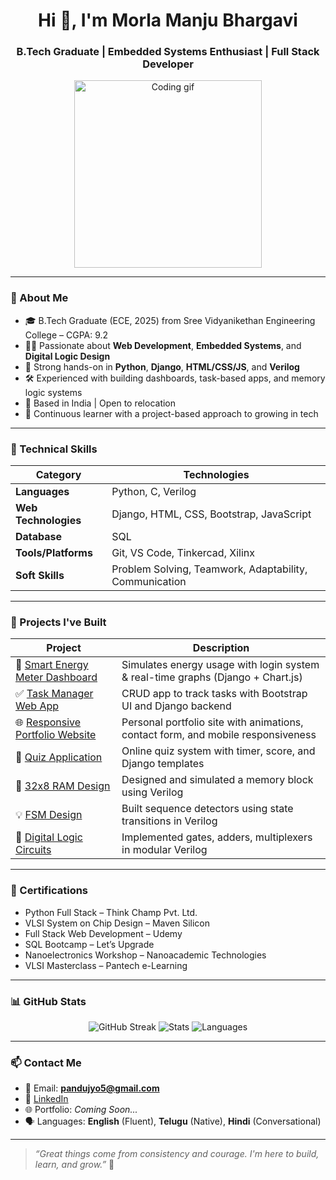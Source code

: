 <h1 align="center">Hi 👋, I'm Morla Manju Bhargavi</h1>
<h3 align="center">B.Tech Graduate | Embedded Systems Enthusiast | Full Stack Developer</h3>

<p align="center">
  <img src="https://media.giphy.com/media/qgQUggAC3Pfv687qPC/giphy.gif" width="300" alt="Coding gif"/>
</p>

---

### 🌟 About Me

- 🎓 B.Tech Graduate (ECE, 2025) from Sree Vidyanikethan Engineering College – CGPA: 9.2  
- 👩‍💻 Passionate about **Web Development**, **Embedded Systems**, and **Digital Logic Design**
- 🧠 Strong hands-on in **Python**, **Django**, **HTML/CSS/JS**, and **Verilog**
- 🛠️ Experienced with building dashboards, task-based apps, and memory logic systems
- 📍 Based in India | Open to relocation
- 🌱 Continuous learner with a project-based approach to growing in tech

---

### 💼 Technical Skills

| Category          | Technologies |
|------------------|--------------|
| **Languages**     | Python, C, Verilog |
| **Web Technologies** | Django, HTML, CSS, Bootstrap, JavaScript |
| **Database**      | SQL  |
| **Tools/Platforms** | Git, VS Code, Tinkercad, Xilinx |
| **Soft Skills**   | Problem Solving, Teamwork, Adaptability, Communication |

---

### 🚀 Projects I've Built

| Project | Description |
|--------|-------------|
| 🔋 [Smart Energy Meter Dashboard](https://github.com/manju33333/energy-dashboard) | Simulates energy usage with login system & real-time graphs (Django + Chart.js) |
| ✅ [Task Manager Web App](https://github.com/manju33333/task-manager) | CRUD app to track tasks with Bootstrap UI and Django backend |
| 🌐 [Responsive Portfolio Website](https://github.com/manju33333/portfolio) | Personal portfolio site with animations, contact form, and mobile responsiveness |
| 📝 [Quiz Application](https://github.com/manju33333/quiz-app) | Online quiz system with timer, score, and Django templates |
| 🧠 [32x8 RAM Design](https://github.com/manju33333/32x8-RAM) | Designed and simulated a memory block using Verilog |
| 💡 [FSM Design](https://github.com/manju33333/FSM-Design) | Built sequence detectors using state transitions in Verilog |
| 🔗 [Digital Logic Circuits](https://github.com/manju33333/Digital-Logic-Verilog) | Implemented gates, adders, multiplexers in modular Verilog |

---

### 📜 Certifications

- Python Full Stack – Think Champ Pvt. Ltd.  
- VLSI System on Chip Design – Maven Silicon  
- Full Stack Web Development – Udemy  
- SQL Bootcamp – Let’s Upgrade  
- Nanoelectronics Workshop – Nanoacademic Technologies  
- VLSI Masterclass – Pantech e-Learning  

---

### 📊 GitHub Stats

<p align="center">
  <img src="https://streak-stats.demolab.com?user=manju33333&theme=dark" alt="GitHub Streak"/>
  <img src="https://github-readme-stats.vercel.app/api?username=manju33333&show_icons=true&theme=tokyonight" alt="Stats"/>
  <img src="https://github-readme-stats.vercel.app/api/top-langs/?username=manju33333&layout=compact&theme=radical" alt="Languages"/>
</p>

---

### 📫 Contact Me

- 📧 Email: **pandujyo5@gmail.com**
- 🔗 [LinkedIn](https://www.linkedin.com/in/manju-bhargavi-morla-64b309293/)
- 🌐 Portfolio: *Coming Soon...*
- 🗣 Languages: **English** (Fluent), **Telugu** (Native), **Hindi** (Conversational)

---

> _“Great things come from consistency and courage. I'm here to build, learn, and grow.”_ 💪

